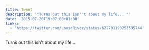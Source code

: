 ```yaml
---
title: Tweet
description: '"Turns out this isn''t about my life... "'
date: '2015-07-20T19:07:00+01:00'
links:
  - 'https://twitter.com/LooseRiver/status/622701193253535744'
---
```

Turns out this isn't about my life... 
